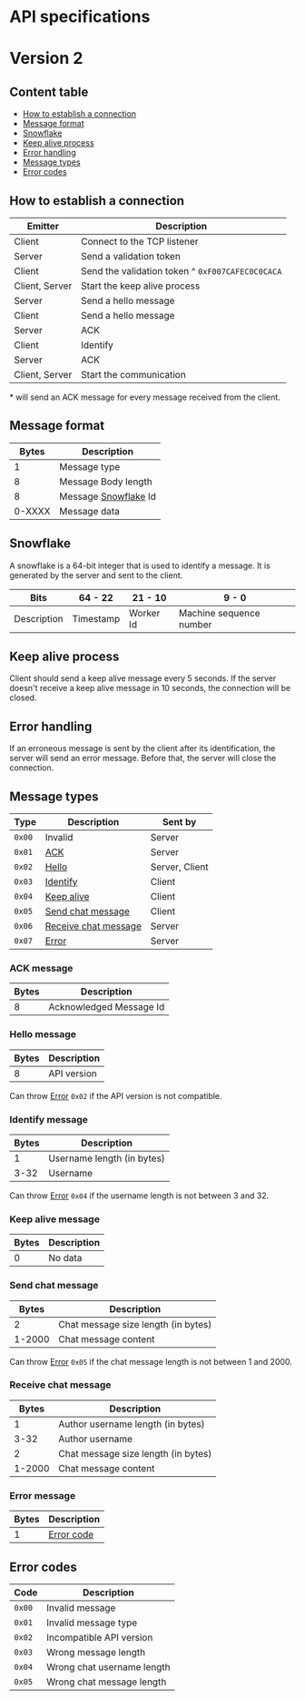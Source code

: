 # API specifications

# Version 2

## Content table

- [How to establish a connection](#how-to-establish-a-connection)
- [Message format](#message-format)
- [Snowflake](#snowflake)
- [Keep alive process](#keep-alive-process)
- [Error handling](#error-handling)
- [Message types](#message-types)
- [Error codes](#error-codes)

## How to establish a connection

| Emitter | Description |
| ------- | ------- |
| Client | Connect to the TCP listener |
| Server | Send a validation token |
| Client | Send the validation token ^ `0xF007CAFEC0C0CACA` |
| Client, Server | Start the keep alive process |
| Server | Send a hello message |
| Client | Send a hello message |
| Server | ACK |
| Client | Identify |
| Server | ACK |
| Client, Server | Start the communication |

\*  will send an ACK message for every message received from the client.

## Message format

| Bytes | Description |
|-------|-------------|
| 1     | Message type |
| 8     | Message Body length |
| 8    | Message [Snowflake](#Snowflake) Id |
| 0-XXXX   | Message data |

## Snowflake

A snowflake is a 64-bit integer that is used to identify a message.
It is generated by the server and sent to the client.

| Bits | 64 - 22 | 21 - 10 | 9 - 0 |
| --- | ------- | ------- | ----- |
| Description | Timestamp | Worker Id | Machine sequence number |

## Keep alive process

Client should send a keep alive message every 5 seconds.
If the server doesn't receive a keep alive message in 10 seconds, the connection will be closed.

## Error handling

If an erroneous message is sent by the client after its identification, the server will send an error message.
Before that, the server will close the connection.





## Message types

| Type   | Description                     | Sent by |
| ------ | ------------------------------- | --- |
| `0x00` | Invalid                         | Server |
| `0x01` | [ACK](#ack-message)             | Server |
| `0x02` | [Hello](#hello-message)         | Server, Client |
| `0x03` | [Identify](#identify-message)   | Client |
| `0x04` | [Keep alive](#keep-alive-message) | Client |
| `0x05` | [Send chat message](#send-chat-message) | Client |
| `0x06` | [Receive chat message](#send-chat-message) | Server |
| `0x07` | [Error](#error-message) | Server |

### ACK message

| Bytes | Description |
|-------|-------------|
| 8    | Acknowledged Message Id  |

### Hello message

| Bytes | Description |
|-------|-------------|
| 8     | API version |

Can throw [Error](#error-codes) `0x02` if the API version is not compatible.

### Identify message

| Bytes | Description |
|-------|-------------|
| 1	 | Username length (in bytes) |
| 3-32 | Username    |

Can throw [Error](#error-codes) `0x04` if the username length is not between 3 and 32.

### Keep alive message

| Bytes | Description |
|-------|-------------|
| 0     | No data |

### Send chat message

| Bytes | Description |
|-------|-------------|
| 2 | Chat message size length (in bytes) |
| 1-2000 | Chat message content |

Can throw [Error](#error-codes) `0x05` if the chat message length is not between 1 and 2000.

### Receive chat message

| Bytes | Description |
| ------- | ------- |
| 1 | Author username length (in bytes) |
| 3-32 | Author username |
| 2 | Chat message size length (in bytes) |
| 1-2000 | Chat message content |

### Error message

| Bytes | Description |
|-------|-------------|
| 1     | [Error code](#error-codes) |





## Error codes

| Code | Description |
|------|-------------|
| `0x00` | Invalid message |
| `0x01` | Invalid message type |
| `0x02` | Incompatible API version |
| `0x03` | Wrong message length |
| `0x04` | Wrong chat username length |
| `0x05` | Wrong chat message length |
